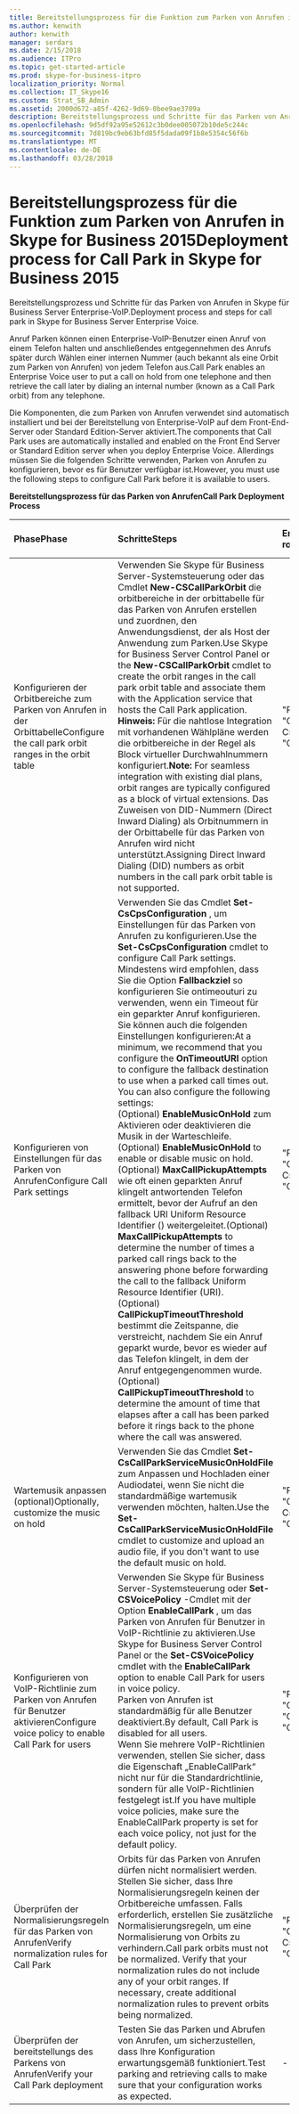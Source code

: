 ```yaml
---
title: Bereitstellungsprozess für die Funktion zum Parken von Anrufen in Skype for Business 2015
ms.author: kenwith
author: kenwith
manager: serdars
ms.date: 2/15/2018
ms.audience: ITPro
ms.topic: get-started-article
ms.prod: skype-for-business-itpro
localization_priority: Normal
ms.collection: IT_Skype16
ms.custom: Strat_SB_Admin
ms.assetid: 2000d672-a85f-4262-9d69-0bee9ae3709a
description: Bereitstellungsprozess und Schritte für das Parken von Anrufen in Skype für Business Server Enterprise-VoIP.
ms.openlocfilehash: 9d5df92a95e52612c3b0dee005072b10de5c244c
ms.sourcegitcommit: 7d819bc9eb63bfd85f5dada09f1b8e5354c56f6b
ms.translationtype: MT
ms.contentlocale: de-DE
ms.lasthandoff: 03/28/2018
---
```

# <a name="deployment-process-for-call-park-in-skype-for-business-2015"></a><span data-ttu-id="b9ae4-103">Bereitstellungsprozess für die Funktion zum Parken von Anrufen in Skype for Business 2015</span><span class="sxs-lookup"><span data-stu-id="b9ae4-103">Deployment process for Call Park in Skype for Business 2015</span></span>
 
<span data-ttu-id="b9ae4-104">Bereitstellungsprozess und Schritte für das Parken von Anrufen in Skype für Business Server Enterprise-VoIP.</span><span class="sxs-lookup"><span data-stu-id="b9ae4-104">Deployment process and steps for call park in Skype for Business Server Enterprise Voice.</span></span>
  
<span data-ttu-id="b9ae4-105">Anruf Parken können einen Enterprise-VoIP-Benutzer einen Anruf von einem Telefon halten und anschließendes entgegennehmen des Anrufs später durch Wählen einer internen Nummer (auch bekannt als eine Orbit zum Parken von Anrufen) von jedem Telefon aus.</span><span class="sxs-lookup"><span data-stu-id="b9ae4-105">Call Park enables an Enterprise Voice user to put a call on hold from one telephone and then retrieve the call later by dialing an internal number (known as a Call Park orbit) from any telephone.</span></span>
  
<span data-ttu-id="b9ae4-106">Die Komponenten, die zum Parken von Anrufen verwendet sind automatisch installiert und bei der Bereitstellung von Enterprise-VoIP auf dem Front-End-Server oder Standard Edition-Server aktiviert.</span><span class="sxs-lookup"><span data-stu-id="b9ae4-106">The components that Call Park uses are automatically installed and enabled on the Front End Server or Standard Edition server when you deploy Enterprise Voice.</span></span> <span data-ttu-id="b9ae4-107">Allerdings müssen Sie die folgenden Schritte verwenden, Parken von Anrufen zu konfigurieren, bevor es für Benutzer verfügbar ist.</span><span class="sxs-lookup"><span data-stu-id="b9ae4-107">However, you must use the following steps to configure Call Park before it is available to users.</span></span> 
  
<span data-ttu-id="b9ae4-108">**Bereitstellungsprozess für das Parken von Anrufen**</span><span class="sxs-lookup"><span data-stu-id="b9ae4-108">**Call Park Deployment Process**</span></span>

|<span data-ttu-id="b9ae4-109">**Phase**</span><span class="sxs-lookup"><span data-stu-id="b9ae4-109">**Phase**</span></span>|<span data-ttu-id="b9ae4-110">**Schritte**</span><span class="sxs-lookup"><span data-stu-id="b9ae4-110">**Steps**</span></span>|<span data-ttu-id="b9ae4-111">**Erforderliche Gruppen und Rollen**</span><span class="sxs-lookup"><span data-stu-id="b9ae4-111">**Required groups and roles**</span></span>|<span data-ttu-id="b9ae4-112">**Dokumentation zur Bereitstellung**</span><span class="sxs-lookup"><span data-stu-id="b9ae4-112">**Deployment documentation**</span></span>|
|:-----|:-----|:-----|:-----|
|<span data-ttu-id="b9ae4-113">Konfigurieren der Orbitbereiche zum Parken von Anrufen in der Orbittabelle</span><span class="sxs-lookup"><span data-stu-id="b9ae4-113">Configure the call park orbit ranges in the orbit table</span></span>  <br/> |<span data-ttu-id="b9ae4-114">Verwenden Sie Skype für Business Server-Systemsteuerung oder das Cmdlet **New-CSCallParkOrbit** die orbitbereiche in der orbittabelle für das Parken von Anrufen erstellen und zuordnen, den Anwendungsdienst, der als Host der Anwendung zum Parken.</span><span class="sxs-lookup"><span data-stu-id="b9ae4-114">Use Skype for Business Server Control Panel or the **New-CSCallParkOrbit** cmdlet to create the orbit ranges in the call park orbit table and associate them with the Application service that hosts the Call Park application.</span></span> <br/> <span data-ttu-id="b9ae4-115">**Hinweis:** Für die nahtlose Integration mit vorhandenen Wählpläne werden die orbitbereiche in der Regel als Block virtueller Durchwahlnummern konfiguriert.</span><span class="sxs-lookup"><span data-stu-id="b9ae4-115">**Note:** For seamless integration with existing dial plans, orbit ranges are typically configured as a block of virtual extensions.</span></span> <span data-ttu-id="b9ae4-116">Das Zuweisen von DID-Nummern (Direct Inward Dialing) als Orbitnummern in der Orbittabelle für das Parken von Anrufen wird nicht unterstützt.</span><span class="sxs-lookup"><span data-stu-id="b9ae4-116">Assigning Direct Inward Dialing (DID) numbers as orbit numbers in the call park orbit table is not supported.</span></span> <br/> |<span data-ttu-id="b9ae4-117">"RTCUniversalServerAdmins"</span><span class="sxs-lookup"><span data-stu-id="b9ae4-117">RTCUniversalServerAdmins</span></span>  <br/> <span data-ttu-id="b9ae4-118">"Csvoiceadministrator"</span><span class="sxs-lookup"><span data-stu-id="b9ae4-118">CsVoiceAdministrator</span></span>  <br/> <span data-ttu-id="b9ae4-119">CsServerAdministrator</span><span class="sxs-lookup"><span data-stu-id="b9ae4-119">CsServerAdministrator</span></span>  <br/> <span data-ttu-id="b9ae4-120">"Csadministrator"</span><span class="sxs-lookup"><span data-stu-id="b9ae4-120">CsAdministrator</span></span>  <br/> |[<span data-ttu-id="b9ae4-121">Erstellen Sie oder ändern Sie einen orbitbereich zum Parken von Anrufen in Skype für Business 2015</span><span class="sxs-lookup"><span data-stu-id="b9ae4-121">Create or modify a Call Park orbit range in Skype for Business 2015</span></span>](create-or-modify-a-call-park-orbit-range.md) <br/> |
|<span data-ttu-id="b9ae4-122">Konfigurieren von Einstellungen für das Parken von Anrufen</span><span class="sxs-lookup"><span data-stu-id="b9ae4-122">Configure Call Park settings</span></span>  <br/> | <span data-ttu-id="b9ae4-123">Verwenden Sie das Cmdlet **Set-CsCpsConfiguration** , um Einstellungen für das Parken von Anrufen zu konfigurieren.</span><span class="sxs-lookup"><span data-stu-id="b9ae4-123">Use the **Set-CsCpsConfiguration** cmdlet to configure Call Park settings.</span></span> <span data-ttu-id="b9ae4-124">Mindestens wird empfohlen, dass Sie die Option **Fallbackziel** so konfigurieren Sie ontimeouturi zu verwenden, wenn ein Timeout für ein geparkter Anruf konfigurieren. Sie können auch die folgenden Einstellungen konfigurieren:</span><span class="sxs-lookup"><span data-stu-id="b9ae4-124">At a minimum, we recommend that you configure the **OnTimeoutURI** option to configure the fallback destination to use when a parked call times out. You can also configure the following settings:</span></span> <br/>  <span data-ttu-id="b9ae4-125">(Optional) **EnableMusicOnHold** zum Aktivieren oder deaktivieren die Musik in der Warteschleife.</span><span class="sxs-lookup"><span data-stu-id="b9ae4-125">(Optional) **EnableMusicOnHold** to enable or disable music on hold.</span></span> <br/>  <span data-ttu-id="b9ae4-126">(Optional) **MaxCallPickupAttempts** wie oft einen geparkten Anruf klingelt antwortenden Telefon ermittelt, bevor der Aufruf an den fallback URI Uniform Resource Identifier () weitergeleitet.</span><span class="sxs-lookup"><span data-stu-id="b9ae4-126">(Optional) **MaxCallPickupAttempts** to determine the number of times a parked call rings back to the answering phone before forwarding the call to the fallback Uniform Resource Identifier (URI).</span></span> <br/>  <span data-ttu-id="b9ae4-127">(Optional) **CallPickupTimeoutThreshold** bestimmt die Zeitspanne, die verstreicht, nachdem Sie ein Anruf geparkt wurde, bevor es wieder auf das Telefon klingelt, in dem der Anruf entgegengenommen wurde.</span><span class="sxs-lookup"><span data-stu-id="b9ae4-127">(Optional) **CallPickupTimeoutThreshold** to determine the amount of time that elapses after a call has been parked before it rings back to the phone where the call was answered.</span></span> <br/> |<span data-ttu-id="b9ae4-128">"RTCUniversalServerAdmins"</span><span class="sxs-lookup"><span data-stu-id="b9ae4-128">RTCUniversalServerAdmins</span></span>  <br/> <span data-ttu-id="b9ae4-129">"Csvoiceadministrator"</span><span class="sxs-lookup"><span data-stu-id="b9ae4-129">CsVoiceAdministrator</span></span>  <br/> <span data-ttu-id="b9ae4-130">CsServerAdministrator</span><span class="sxs-lookup"><span data-stu-id="b9ae4-130">CsServerAdministrator</span></span>  <br/> <span data-ttu-id="b9ae4-131">"Csadministrator"</span><span class="sxs-lookup"><span data-stu-id="b9ae4-131">CsAdministrator</span></span>  <br/> |[<span data-ttu-id="b9ae4-132">Konfigurieren von Einstellungen für das Parken von Anrufen in Skype für Business 2015</span><span class="sxs-lookup"><span data-stu-id="b9ae4-132">Configure Call Park settings in Skype for Business 2015</span></span>](configure-call-park-settings.md) <br/> |
|<span data-ttu-id="b9ae4-133">Wartemusik anpassen (optional)</span><span class="sxs-lookup"><span data-stu-id="b9ae4-133">Optionally, customize the music on hold</span></span>  <br/> |<span data-ttu-id="b9ae4-134">Verwenden Sie das Cmdlet **Set-CsCallParkServiceMusicOnHoldFile** zum Anpassen und Hochladen einer Audiodatei, wenn Sie nicht die standardmäßige wartemusik verwenden möchten, halten.</span><span class="sxs-lookup"><span data-stu-id="b9ae4-134">Use the **Set-CsCallParkServiceMusicOnHoldFile** cmdlet to customize and upload an audio file, if you don't want to use the default music on hold.</span></span> <br/> |<span data-ttu-id="b9ae4-135">"RTCUniversalServerAdmins"</span><span class="sxs-lookup"><span data-stu-id="b9ae4-135">RTCUniversalServerAdmins</span></span>  <br/> <span data-ttu-id="b9ae4-136">"Csvoiceadministrator"</span><span class="sxs-lookup"><span data-stu-id="b9ae4-136">CsVoiceAdministrator</span></span>  <br/> <span data-ttu-id="b9ae4-137">CsServerAdministrator</span><span class="sxs-lookup"><span data-stu-id="b9ae4-137">CsServerAdministrator</span></span>  <br/> <span data-ttu-id="b9ae4-138">"Csadministrator"</span><span class="sxs-lookup"><span data-stu-id="b9ae4-138">CsAdministrator</span></span>  <br/> |[<span data-ttu-id="b9ae4-139">Anpassen des Parkens von Anrufen Musik in der Warteschleife InSkype für Business 2015</span><span class="sxs-lookup"><span data-stu-id="b9ae4-139">Customize Call Park music on hold inSkype for Business 2015</span></span>](customize-call-park-music-on-hold.md) <br/> |
|<span data-ttu-id="b9ae4-140">Konfigurieren von VoIP-Richtlinie zum Parken von Anrufen für Benutzer aktivieren</span><span class="sxs-lookup"><span data-stu-id="b9ae4-140">Configure voice policy to enable Call Park for users</span></span>  <br/> |<span data-ttu-id="b9ae4-141">Verwenden Sie Skype für Business Server-Systemsteuerung oder **Set-CSVoicePolicy** -Cmdlet mit der Option **EnableCallPark** , um das Parken von Anrufen für Benutzer in VoIP-Richtlinie zu aktivieren.</span><span class="sxs-lookup"><span data-stu-id="b9ae4-141">Use Skype for Business Server Control Panel or the **Set-CSVoicePolicy** cmdlet with the **EnableCallPark** option to enable Call Park for users in voice policy.</span></span> <br/> <span data-ttu-id="b9ae4-142">Parken von Anrufen ist standardmäßig für alle Benutzer deaktiviert.</span><span class="sxs-lookup"><span data-stu-id="b9ae4-142">By default, Call Park is disabled for all users.</span></span>  <br/> <span data-ttu-id="b9ae4-143">Wenn Sie mehrere VoIP-Richtlinien verwenden, stellen Sie sicher, dass die Eigenschaft „EnableCallPark“ nicht nur für die Standardrichtlinie, sondern für alle VoIP-Richtlinien festgelegt ist.</span><span class="sxs-lookup"><span data-stu-id="b9ae4-143">If you have multiple voice policies, make sure the EnableCallPark property is set for each voice policy, not just for the default policy.</span></span>  <br/> |<span data-ttu-id="b9ae4-144">"RTCUniversalServerAdmins"</span><span class="sxs-lookup"><span data-stu-id="b9ae4-144">RTCUniversalServerAdmins</span></span>  <br/> <span data-ttu-id="b9ae4-145">"Csvoiceadministrator"</span><span class="sxs-lookup"><span data-stu-id="b9ae4-145">CsVoiceAdministrator</span></span>  <br/> <span data-ttu-id="b9ae4-146">"CsUserAdministrator"</span><span class="sxs-lookup"><span data-stu-id="b9ae4-146">CsUserAdministrator</span></span>  <br/> <span data-ttu-id="b9ae4-147">"Csadministrator"</span><span class="sxs-lookup"><span data-stu-id="b9ae4-147">CsAdministrator</span></span>  <br/> |[<span data-ttu-id="b9ae4-148">Aktivieren des Parkens von Anrufen für Benutzer in Skype für Business 2015</span><span class="sxs-lookup"><span data-stu-id="b9ae4-148">Enable Call Park for users in Skype for Business 2015</span></span>](enable-call-park-for-users.md) <br/> |
|<span data-ttu-id="b9ae4-149">Überprüfen der Normalisierungsregeln für das Parken von Anrufen</span><span class="sxs-lookup"><span data-stu-id="b9ae4-149">Verify normalization rules for Call Park</span></span>  <br/> |<span data-ttu-id="b9ae4-p104">Orbits für das Parken von Anrufen dürfen nicht normalisiert werden. Stellen Sie sicher, dass Ihre Normalisierungsregeln keinen der Orbitbereiche umfassen. Falls erforderlich, erstellen Sie zusätzliche Normalisierungsregeln, um eine Normalisierung von Orbits zu verhindern.</span><span class="sxs-lookup"><span data-stu-id="b9ae4-p104">Call park orbits must not be normalized. Verify that your normalization rules do not include any of your orbit ranges. If necessary, create additional normalization rules to prevent orbits being normalized.</span></span>  <br/> |<span data-ttu-id="b9ae4-153">"RTCUniversalServerAdmins"</span><span class="sxs-lookup"><span data-stu-id="b9ae4-153">RTCUniversalServerAdmins</span></span>  <br/> <span data-ttu-id="b9ae4-154">"Csvoiceadministrator"</span><span class="sxs-lookup"><span data-stu-id="b9ae4-154">CsVoiceAdministrator</span></span>  <br/> <span data-ttu-id="b9ae4-155">CsServerAdministrator</span><span class="sxs-lookup"><span data-stu-id="b9ae4-155">CsServerAdministrator</span></span>  <br/> <span data-ttu-id="b9ae4-156">"Csadministrator"</span><span class="sxs-lookup"><span data-stu-id="b9ae4-156">CsAdministrator</span></span>  <br/> |[<span data-ttu-id="b9ae4-157">Überprüfen der Normalisierungsregeln für das Parken von Anrufen in Skype für Business 2015</span><span class="sxs-lookup"><span data-stu-id="b9ae4-157">Verify normalization rules for Call Park in Skype for Business 2015</span></span>](verify-normalization-rules-for-call-park.md) <br/> |
|<span data-ttu-id="b9ae4-158">Überprüfen der bereitstellungs des Parkens von Anrufen</span><span class="sxs-lookup"><span data-stu-id="b9ae4-158">Verify your Call Park deployment</span></span>  <br/> |<span data-ttu-id="b9ae4-159">Testen Sie das Parken und Abrufen von Anrufen, um sicherzustellen, dass Ihre Konfiguration erwartungsgemäß funktioniert.</span><span class="sxs-lookup"><span data-stu-id="b9ae4-159">Test parking and retrieving calls to make sure that your configuration works as expected.</span></span>  <br/> |-  <br/> |[<span data-ttu-id="b9ae4-160">(Optional) Überprüfen der Bereitstellung in Skype für Business 2015 zum Parken von Anrufen</span><span class="sxs-lookup"><span data-stu-id="b9ae4-160">(Optional) Verify Call Park deployment in Skype for Business 2015</span></span>](optional-verify-call-park-deployment.md) <br/> |
   

